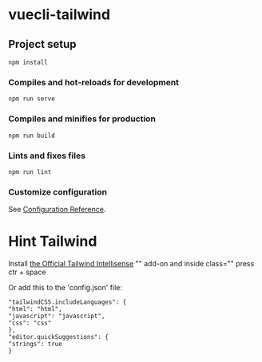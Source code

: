# vuecli-tailwind

## Project setup

```
npm install
```

### Compiles and hot-reloads for development

```
npm run serve
```

### Compiles and minifies for production

```
npm run build
```

### Lints and fixes files

```
npm run lint
```

### Customize configuration

See [Configuration Reference](https://cli.vuejs.org/config/).

# Hint Tailwind

Install [the Official Tailwind Intellisense](https://marketplace.visualstudio.com/items?itemName=bradlc.vscode-tailwindcss) "" add-on and inside class="" press ctr + space

Or add this to the 'config.json' file:

```
"tailwindCSS.includeLanguages": {
"html": "html",
"javascript": "javascript",
"css": "css"
},
"editor.quickSuggestions": {
"strings": true
}
```
